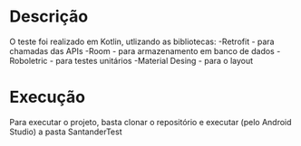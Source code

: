 # Descrição
O teste foi realizado em Kotlin, utlizando as bibliotecas:
-Retrofit - para chamadas das APIs
-Room - para armazenamento em banco de dados
-Roboletric - para testes unitários
-Material Desing - para o layout

# Execução
Para executar o projeto, basta clonar o repositório e executar (pelo Android Studio) a pasta SantanderTest

